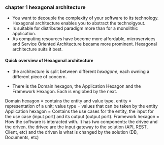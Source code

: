 ### chapter 1 hexagonal architecture ###

- You want to decouple the complexity of your software to its technology. Hexagonal architecture enables you to abstract the technolgyout.
- Is suitable for distributed paradigm more than for a monolithic application. 
- As computing resources have become more affordable, microservices and Service Oriented Architecture became more prominent. Hexagonal architecture suits it best.

#### Quick overview of Hexagonal architecture ####

- the architecture is split between different *hexagone*, each owning a different piece of concern.

- There is the Domain hexagon, the Application Hexagon and the Framework Hexagon. Each is englobed by the next.

Domain hexagon = contains the entity and value type. entity = representation of a unit; value type = values that can be taken by the entity
Application hexagon = Contains the use cases for the entity, the input for the use case (input port) and its output (output port).
Framework hexagon = How the software is interacted with. It has two components: the drivee and the driven. the drivee are the input gateway to the solution (API, REST, Client, etc) and the driven is what is changed by the solution (DB, Documents, etc)
